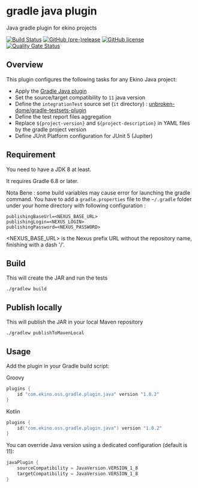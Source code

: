 # gradle java plugin

Java gradle plugin for ekino projects

[![Build Status](https://travis-ci.org/ekino/gradle-java-plugin.svg?branch=master)](https://travis-ci.org/ekino/gradle-java-plugin)
[![GitHub (pre-)release](https://img.shields.io/github/release/ekino/gradle-java-plugin.svg)](https://github.com/ekino/gradle-java-plugin/releases)
[![GitHub license](https://img.shields.io/github/license/ekino/gradle-java-plugin.svg)](https://github.com/ekino/gradle-java-plugin/blob/master/LICENSE.md)
[![Quality Gate Status](https://sonarcloud.io/api/project_badges/measure?project=ekino_gradle-java-plugin&metric=alert_status)](https://sonarcloud.io/dashboard?id=ekino_gradle-java-plugin)
## Overview

This plugin configures the following tasks for any Ekino Java project:

* Apply the [Gradle Java plugin](https://docs.gradle.org/current/userguide/java_plugin.html)
* Set the source/target compatibility to `11` java version
* Define the `integrationTest` source set (`it` directory) : [unbroken-dome/gradle-testsets-plugin](https://github.com/unbroken-dome/gradle-testsets-plugin)
* Define the test report files aggregation
* Replace `${project-version}` and `${project-description}` in YAML files by the gradle project version
* Define JUnit Platform configuration for JUnit 5 (Jupiter)

## Requirement

You need to have a JDK 8 at least.

It requires Gradle 6.8 or later.

Nota Bene : some build variables may cause error for launching the gradle command.
You have to add a `gradle.properties` file to the `~/.gradle` folder under your home directory with following configuration : 

```
publishingBaseUrl=<NEXUS_BASE_URL>
publishingLogin=<NEXUS_LOGIN>
publishingPassword=<NEXUS_PASSWORD>
```

<NEXUS_BASE_URL> is the Nexus prefix URL without the repository name, finishing with a dash '/'.

## Build

This will create the JAR and run the tests

```
./gradlew build
```

## Publish locally

This will publish the JAR in your local Maven repository

```
./gradlew publishToMavenLocal
```


## Usage

Add the plugin in your Gradle build script:

Groovy
```groovy
plugins {
    id "com.ekino.oss.gradle.plugin.java" version "1.0.2"
}
```

Kotlin
```kotlin
plugins {
    id("com.ekino.oss.gradle.plugin.java") version "1.0.2"
}
```

You can override Java version using a dedicated configuration (default is 11):
```groovy
javaPlugin {
    sourceCompatibility = JavaVersion.VERSION_1_8
    targetCompatibility = JavaVersion.VERSION_1_8
}
```
